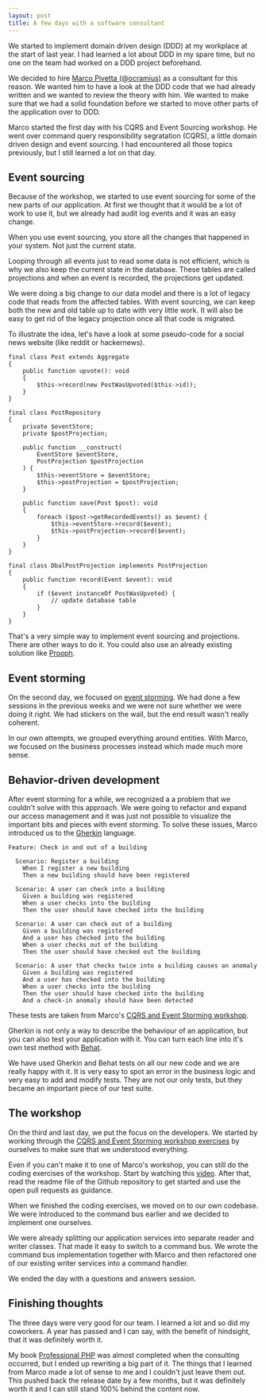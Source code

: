 ```yaml
---
layout: post
title: A few days with a software consultant
---
```


We started to implement domain driven design (DDD) at my workplace at the start of last year. I had learned a lot about DDD in my spare time, but no one on the team had worked on a DDD project beforehand.

We decided to hire [Marco Pivetta (@ocramius)](http://ocramius.github.io/about/) as a consultant for this reason. We wanted him to have a look at the DDD code that we had already written and we wanted to review the theory with him. We wanted to make sure that we had a solid foundation before we started to move other parts of the application over to DDD.

Marco started the first day with his CQRS and Event Sourcing workshop. He went over command query responsibility segratation (CQRS), a little domain driven design and event sourcing. I had encountered all those topics previously, but I still learned a lot on that day.

## Event sourcing

Because of the workshop, we started to use event sourcing for some of the new parts of our application. At first we thought that it would be a lot of work to use it, but we already had audit log events and it was an easy change.

When you use event sourcing, you store all the changes that happened in your system. Not just the current state. 

Looping through all events just to read some data is not efficient, which is why we also keep the current state in the database. These tables are called projections and when an event is recorded, the projections get updated.

We were doing a big change to our data model and there is a lot of legacy code that reads from the affected tables. With event sourcing, we can keep both the new and old table up to date with very little work. It will also be easy to get rid of the legacy projection once all that code is migrated.

To illustrate the idea, let's have a look at some pseudo-code for a social news website (like reddit or hackernews).

```php?start_inline=1
final class Post extends Aggregate
{
    public function upvote(): void
    {
        $this->record(new PostWasUpvoted($this->id));
    }
}

final class PostRepository
{
    private $eventStore;
    private $postProjection;
    
    public function __construct(
        EventStore $eventStore, 
        PostProjection $postProjection
    ) {
        $this->eventStore = $eventStore;
        $this->postProjection = $postProjection;
    }
    
    public function save(Post $post): void
    {
        foreach ($post->getRecordedEvents() as $event) {
            $this->eventStore->record($event);
            $this->postProjection->record($event);
        }
    }
}

final class DbalPostProjection implements PostProjection
{
    public function record(Event $event): void
    {
        if ($event instanceOf PostWasUpvoted) {
            // update database table
        }
    }
}
```

That's a very simple way to implement event sourcing and projections. There are other ways to do it. You could also use an already existing solution like [Prooph](http://getprooph.org/).

## Event storming

On the second day, we focused on [event storming](http://verraes.net/2015/03/event-storming-storytelling-visualisations/). We had done a few sessions in the previous weeks and we were not sure whether we were doing it right. We had stickers on the wall, but the end result wasn't really coherent.

In our own attempts, we grouped everything around entities. With Marco, we focused on the business processes instead which made much more sense.

## Behavior-driven development

After event storming for a while, we recognized a a problem that we couldn't solve with this approach. We were going to refactor and expand our access management and it was just not possible to visualize the important bits and pieces with event storming. To solve these issues, Marco introduced us to the [Gherkin](https://cucumber.io/docs/reference) language.

```
Feature: Check in and out of a building

  Scenario: Register a building
    When I register a new building
    Then a new building should have been registered

  Scenario: A user can check into a building
    Given a building was registered
    When a user checks into the building
    Then the user should have checked into the building

  Scenario: A user can check out of a building
    Given a building was registered
    And a user has checked into the building
    When a user checks out of the building
    Then the user should have checked out the building

  Scenario: A user that checks twice into a building causes an anomaly
    Given a building was registered
    And a user has checked into the building
    When a user checks into the building
    Then the user should have checked into the building
    And a check-in anomaly should have been detected
```

These tests are taken from Marco's [CQRS and Event Storming workshop](https://github.com/ShittySoft/php-fwdays-2017-cqrs-es-workshop).

Gherkin is not only a way to describe the behaviour of an application, but you can also test your application with it. You can turn each line into it's own test method with [Behat](http://behat.org).

We have used Gherkin and Behat tests on all our new code and we are really happy with it. It is very easy to spot an error in the business logic and very easy to add and modify tests. They are not our only tests, but they became an important piece of our test suite.

## The workshop

On the third and last day, we put the focus on the developers. We started by working through the [CQRS and Event Storming workshop exercises](https://github.com/ShittySoft/php-fwdays-2017-cqrs-es-workshop) by ourselves to make sure that we understood everything.

Even if you can't make it to one of Marco's workshop, you can still do the coding exercises of the workshop. Start by watching this [video](https://www.youtube.com/watch?v=RfnySciLUhc). After that, read the readme file of the Github repository to get started and use the open pull requests as guidance.

When we finished the coding exercises, we moved on to our own codebase. We were introduced to the command bus earlier and we decided to implement one ourselves.

We were already splitting our application services into separate reader and writer classes. That made it easy to switch to a command bus. We wrote the command bus implementation together with Marco and then refactored one of our existing writer services into a command handler.

We ended the day with a questions and answers session.

## Finishing thoughts

The three days were very good for our team. I learned a lot and so did my coworkers. A year has passed and I can say, with the benefit of hindsight, that it was definitely worth it.

My book [Professional PHP](/professional-php) was almost completed when the consulting occurred, but I ended up rewriting a big part of it. The things that I learned from Marco made a lot of sense to me and I couldn't just leave them out. This pushed back the release date by a few months, but it was definitely worth it and I can still stand 100% behind the content now.
